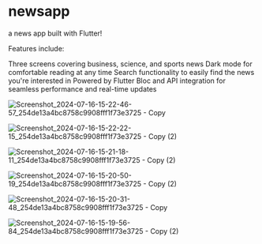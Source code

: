 # newsapp

a news app built with Flutter! 

 Features include:

Three screens covering business, science, and sports news 
Dark mode for comfortable reading at any time 
Search functionality to easily find the news you're interested in 
Powered by Flutter Bloc and API integration for seamless performance and real-time updates 



![Screenshot_2024-07-16-15-22-46-57_254de13a4bc8758c9908fff1f73e3725 - Copy](https://github.com/user-attachments/assets/b4244ec0-2aca-4f97-bde0-7a3ad05c894b)


![Screenshot_2024-07-16-15-22-22-15_254de13a4bc8758c9908fff1f73e3725 - Copy (2)](https://github.com/user-attachments/assets/270fca15-8333-419e-ab9f-30416a6e35b7)


![Screenshot_2024-07-16-15-21-18-11_254de13a4bc8758c9908fff1f73e3725 - Copy (2)](https://github.com/user-attachments/assets/0dcc6d84-1f7e-4e3e-a3a9-5e0a2e8332e1)


![Screenshot_2024-07-16-15-20-50-19_254de13a4bc8758c9908fff1f73e3725 - Copy (2)](https://github.com/user-attachments/assets/b89c0abe-0fbf-42ba-8174-a5a897ce485e)


![Screenshot_2024-07-16-15-20-31-48_254de13a4bc8758c9908fff1f73e3725 - Copy](https://github.com/user-attachments/assets/9dcbc383-9afe-47ec-9d46-97ffc3019f9f)


![Screenshot_2024-07-16-15-19-56-84_254de13a4bc8758c9908fff1f73e3725 - Copy (2)](https://github.com/user-attachments/assets/c2ee8f5d-cdac-4cd7-b25e-3df5a399e06c)


